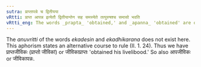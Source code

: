 ```yaml
---
sutra: प्राप्तापन्ने च द्वितीयया
vRtti: प्राप्त आपन्न इत्येतौ द्वितीयान्तेन सह समस्येते तत्पुरुषश्च समासो भवति
vRtti_eng: The words _prapta_ 'obtained,' and _apanna_ 'obtained' are optionally compounded with words ending in a second case-affix and form _Tat-purusha_ compound.
---
```

The _anuvritti_ of the words _ekadesin_ and _ekadhikarana_ does not exist here. This aphorism states an alternative course to rule (II. 1. 24). Thus we have प्राप्तजीविकः (प्राप्तो जीविकां) or जीविकाप्राप्तः 'obtained his livelibood.' So also आपजीविकः or जीविकापन्नः. 
